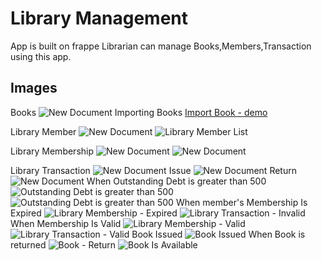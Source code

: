 # Library Management
App is built on frappe
Librarian can manage Books,Members,Transaction using this app.



## Images
Books
![New Document](images/books_new_form.png)
Importing Books
[Import Book - demo](https://user-images.githubusercontent.com/106061570/178661358-4ec77f4a-29ea-4382-8e56-ca9b8db9601e.webm)

Library Member
![New Document](images/Library_member_new-form.png)
![Library Member List](images/library_member-list.png)

Library Membership
![New Document](images/library_membership_new_form.png)
![New Document](images/library_membership-list.png)

Library Transaction
![New Document](images/library_transaction_new_form.png)
Issue
![New Document](images/library_transaction_new_form-issued.png)
Return
![New Document](images/library_transaction_new_form-return.png)
When Outstanding Debt is greater than 500
![Outstanding Debt is greater than 500](images/library_transaction-debt-over.png)
![Outstanding Debt is greater than 500](images/debt_greater.png)
When member's Membership Is Expired
![Library Membership - Expired](images/test_user3.png)
![Library Transaction - Invalid](images/membership_invalid_transaction.png)
When Membership Is Valid
![Library Membership - Valid](images/test_user2.png)
![Library Transaction - Valid](images/valid_library_transaction.png)
Book Issued
![Book Issued](images/books-1.png)
When Book is returned
![Book - Return](images/return_book_transaction.png)
![Book Is Available](images/book_available.png)
